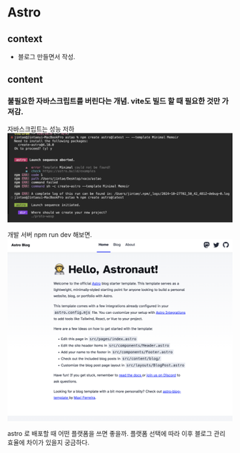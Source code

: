 # Astro

## context

* 블로그 만들면서 작성.

## content

### 불필요한 자바스크립트를 버린다는 개념. vite도 빌드 할 때 필요한 것만 가져감.

자바스크립트는 성능 저하 ![set-astro-1](../assets/set-astro-1.png)

개발 서버 npm run dev 해보면. ![astro-dev-server](../assets/astro-dev-server.png)

astro 로 배포할 때 어떤 플랫폼을 쓰면 좋을까. 플랫폼 선택에 따라 이후 블로그 관리 효율에 차이가 있을지 궁금하다.
